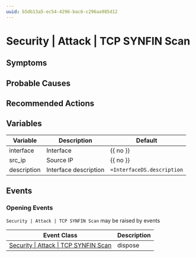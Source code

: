 ```yaml
---
uuid: b5db13a5-ec54-4296-bac6-c296aa985d12
---
```

# Security | Attack | TCP SYNFIN Scan

## Symptoms

## Probable Causes

## Recommended Actions

## Variables

| Variable    | Description           | Default                    |
| ----------- | --------------------- | -------------------------- |
| interface   | Interface             | {{ no }}                   |
| src_ip      | Source IP             | {{ no }}                   |
| description | Interface description | `=InterfaceDS.description` |

## Events

### Opening Events
`Security | Attack | TCP SYNFIN Scan` may be raised by events

| Event Class                                                                                               | Description |
| --------------------------------------------------------------------------------------------------------- | ----------- |
| [Security \| Attack \| TCP SYNFIN Scan](ref://event-classes-reference/security/attack/tcp-synfin-scan.md) | dispose     |
